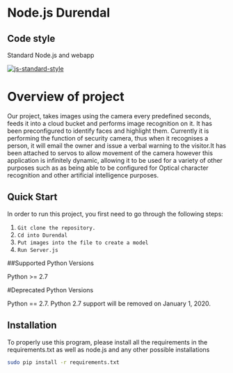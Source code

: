Node.js Durendal
==================================

## Code style
Standard Node.js and webapp

[![js-standard-style](https://img.shields.io/badge/code%20style-standard-brightgreen.svg?style=flat)](https://github.com/feross/standard)
# Overview of project

Our project, takes images using the camera every predefined seconds, feeds it into a cloud bucket and performs image recognition on it. It has been preconfigured to identify faces and highlight them. Currently it is performing the function of security camera, thus when it recognises a person, it will email the owner and issue a verbal warning to the visitor.It has been attached to servos to allow movement of the camera however this application is infinitely dynamic, allowing it to be used for a variety of other purposes such as as being able to be configured for Optical character recognition and other artificial intelligence purposes.


Quick Start
-----------

In order to run this project, you first need to go through the following steps:

1. `Git clone the repository.`
2. `Cd into Durendal`
3. `Put images into the file to create a model`
4. `Run Server.js`

##Supported Python Versions

Python >= 2.7

#Deprecated Python Versions

Python == 2.7. Python 2.7 support will be removed on January 1, 2020.

## Installation

To properly use this program, please install all the requirements in the requirements.txt as well as node.js and any other possible installations

```bash
sudo pip install -r requirements.txt 
```